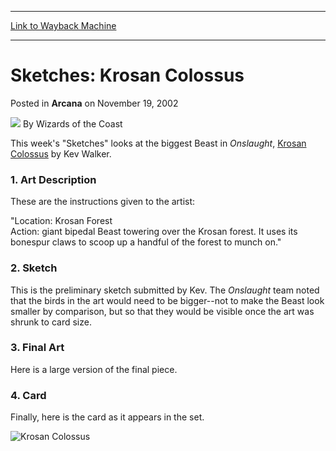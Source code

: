 
---
[Link to Wayback Machine](https://web.archive.org/web/20211020203238/https://magic.wizards.com/en/articles/archive/arcana/sketches-krosan-colossus-2002-11-19)

[_metadata_:author]:- "Wizards of the Coast"
[_metadata_:description]:- "This week's `Sketches` looks at the biggest Beast in Onslaught, Krosan Colossus by Kev Walker.1. Art DescriptionThese are the instructions given to the artist:`Location: Krosan Forest Action: giant bipedal Beast towering over the Krosan forest. It uses its bonespur claws to scoop up a handful of the forest to munch on.`2. SketchThis is the preliminary sketch submitted by Kev."
[_metadata_:generator]:- "Drupal 7 (http://drupal.org)"
[_metadata_:node]:- "604781"
[_metadata_:publish_date]:- "2002-11-19"
[_metadata_:source]:- "div-main-content"
[_metadata_:title]:- "Sketches: Krosan Colossus"
[_metadata_:wayback_capture_timestamp]:- "2021-10-20 20:32:38"
[_metadata_:wayback_raw_url]:- "https://web.archive.org/web/20211020203238id_/https://magic.wizards.com/en/articles/archive/arcana/sketches-krosan-colossus-2002-11-19"
[_metadata_:wayback_url]:- "https://magic.wizards.com/en/articles/archive/arcana/sketches-krosan-colossus-2002-11-19"
---


Sketches: Krosan Colossus
=========================



 Posted in **Arcana**
 on November 19, 2002 






![](https://media.magic.wizards.com/styles/auth_small/public/images/person/wizards_author.jpg)
By Wizards of the Coast











This week's "Sketches" looks at the biggest Beast in *Onslaught*, [Krosan Colossus](https://gatherer.wizards.com/Pages/Card/Details.aspx?name=Krosan+Colossus) by Kev Walker.

### 1. Art Description

These are the instructions given to the artist:

"Location: Krosan Forest  
 Action: giant bipedal Beast towering over the Krosan forest. It uses its bonespur claws to scoop up a handful of the forest to munch on."

### 2. Sketch

This is the preliminary sketch submitted by Kev. The *Onslaught* team noted that the birds in the art would need to be bigger--not to make the Beast look smaller by comparison, but so that they would be visible once the art was shrunk to card size.

### 3. Final Art

Here is a large version of the final piece.

### 4. Card

Finally, here is the card as it appears in the set.

![Krosan Colossus](http://gatherer.wizards.com/Handlers/Image.ashx?type=card&name=Krosan+Colossus)





